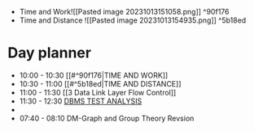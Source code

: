 - Time and Work![[Pasted image 20231013151058.png]] ^90f176
- Time and Distance ![[Pasted image 20231013154935.png]] ^5b18ed
# Day planner

- 10:00 - 10:30 [[#^90f176|TIME AND WORK]]
- 10:30 - 11:00 [[#^5b18ed|TIME AND DISTANCE]]
- 11:00 - 11:30 [[3 Data Link Layer Flow Control]]
- 11:30 - 12:30 [DBMS TEST ANALYSIS](https://uxkhzfstdjcborfuyyknhkhbyfnskrywvveioufkbjkupomnptjwvhbavkysuhi.vercel.app/solution.html?testId=631efedfa733d3d3b8fe44e3&test_id=24)
- 
- 07:40 - 08:10 DM-Graph and Group Theory Revsion
